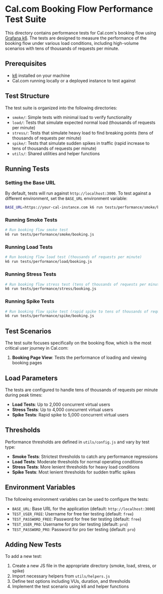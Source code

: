 # Cal.com Booking Flow Performance Test Suite

This directory contains performance tests for Cal.com's booking flow using [Grafana k6](https://k6.io/). The tests are designed to measure the performance of the booking flow under various load conditions, including high-volume scenarios with tens of thousands of requests per minute.

## Prerequisites

- [k6](https://k6.io/docs/getting-started/installation/) installed on your machine
- Cal.com running locally or a deployed instance to test against

## Test Structure

The test suite is organized into the following directories:

- `smoke/`: Simple tests with minimal load to verify functionality
- `load/`: Tests that simulate expected normal load (thousands of requests per minute)
- `stress/`: Tests that simulate heavy load to find breaking points (tens of thousands of requests per minute)
- `spike/`: Tests that simulate sudden spikes in traffic (rapid increase to tens of thousands of requests per minute)
- `utils/`: Shared utilities and helper functions

## Running Tests

### Setting the Base URL

By default, tests will run against `http://localhost:3000`. To test against a different environment, set the `BASE_URL` environment variable:

```bash
BASE_URL=https://your-cal-instance.com k6 run tests/performance/smoke/booking.js
```

### Running Smoke Tests

```bash
# Run booking flow smoke test
k6 run tests/performance/smoke/booking.js
```

### Running Load Tests

```bash
# Run booking flow load test (thousands of requests per minute)
k6 run tests/performance/load/booking.js
```

### Running Stress Tests

```bash
# Run booking flow stress test (tens of thousands of requests per minute)
k6 run tests/performance/stress/booking.js
```

### Running Spike Tests

```bash
# Run booking flow spike test (rapid spike to tens of thousands of requests per minute)
k6 run tests/performance/spike/booking.js
```

## Test Scenarios

The test suite focuses specifically on the booking flow, which is the most critical user journey in Cal.com:

1. **Booking Page View**: Tests the performance of loading and viewing booking pages

## Load Parameters

The tests are configured to handle tens of thousands of requests per minute during peak times:

- **Load Tests**: Up to 2,000 concurrent virtual users
- **Stress Tests**: Up to 4,000 concurrent virtual users
- **Spike Tests**: Rapid spike to 5,000 concurrent virtual users

## Thresholds

Performance thresholds are defined in `utils/config.js` and vary by test type:

- **Smoke Tests**: Strictest thresholds to catch any performance regressions
- **Load Tests**: Moderate thresholds for normal operating conditions
- **Stress Tests**: More lenient thresholds for heavy load conditions
- **Spike Tests**: Most lenient thresholds for sudden traffic spikes

## Environment Variables

The following environment variables can be used to configure the tests:

- `BASE_URL`: Base URL for the application (default: `http://localhost:3000`)
- `TEST_USER_FREE`: Username for free tier testing (default: `free`)
- `TEST_PASSWORD_FREE`: Password for free tier testing (default: `free`)
- `TEST_USER_PRO`: Username for pro tier testing (default: `pro`)
- `TEST_PASSWORD_PRO`: Password for pro tier testing (default: `pro`)

## Adding New Tests

To add a new test:

1. Create a new JS file in the appropriate directory (smoke, load, stress, or spike)
2. Import necessary helpers from `utils/helpers.js`
3. Define test options including VUs, duration, and thresholds
4. Implement the test scenario using k6 and helper functions

